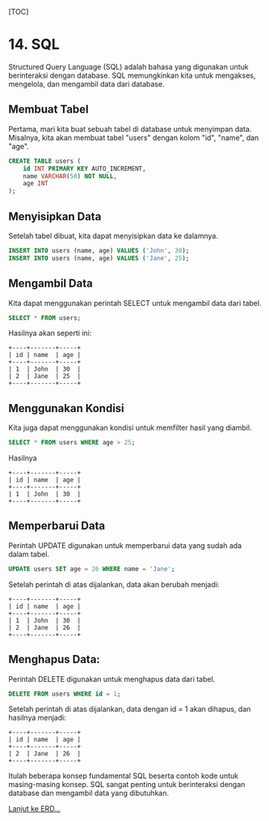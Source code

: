 [TOC]

# <b>14.</b> SQL

Structured Query Language (SQL) adalah bahasa yang digunakan untuk berinteraksi dengan database. SQL memungkinkan kita untuk mengakses, mengelola, dan mengambil data dari database.

## Membuat Tabel
Pertama, mari kita buat sebuah tabel di database untuk menyimpan data. Misalnya, kita akan membuat tabel "users" dengan kolom "id", "name", dan "age".
```sql
CREATE TABLE users (
    id INT PRIMARY KEY AUTO_INCREMENT,
    name VARCHAR(50) NOT NULL,
    age INT
);
```

## Menyisipkan Data
Setelah tabel dibuat, kita dapat menyisipkan data ke dalamnya.
```sql
INSERT INTO users (name, age) VALUES ('John', 30);
INSERT INTO users (name, age) VALUES ('Jane', 25);
```

## Mengambil Data
Kita dapat menggunakan perintah SELECT untuk mengambil data dari tabel.
```sql
SELECT * FROM users;
```

Hasilnya akan seperti ini:
```
+----+-------+-----+
| id | name  | age |
+----+-------+-----+
| 1  | John  | 30  |
| 2  | Jane  | 25  |
+----+-------+-----+
```

## Menggunakan Kondisi
Kita juga dapat menggunakan kondisi untuk memfilter hasil yang diambil.
```sql
SELECT * FROM users WHERE age > 25;
```

Hasilnya
```
+----+-------+-----+
| id | name  | age |
+----+-------+-----+
| 1  | John  | 30  |
+----+-------+-----+
```

## Memperbarui Data
Perintah UPDATE digunakan untuk memperbarui data yang sudah ada dalam tabel.
```sql
UPDATE users SET age = 26 WHERE name = 'Jane';
```

Setelah perintah di atas dijalankan, data akan berubah menjadi:
```
+----+-------+-----+
| id | name  | age |
+----+-------+-----+
| 1  | John  | 30  |
| 2  | Jane  | 26  |
+----+-------+-----+
```

## Menghapus Data:
Perintah DELETE digunakan untuk menghapus data dari tabel.
```sql
DELETE FROM users WHERE id = 1;
```

Setelah perintah di atas dijalankan, data dengan id = 1 akan dihapus, dan hasilnya menjadi:
```
+----+-------+-----+
| id | name  | age |
+----+-------+-----+
| 2  | Jane  | 26  |
+----+-------+-----+
```

Itulah beberapa konsep fundamental SQL beserta contoh kode untuk masing-masing konsep. SQL sangat penting untuk berinteraksi dengan database dan mengambil data yang dibutuhkan.

[Lanjut ke ERD...](/basic/erd)
